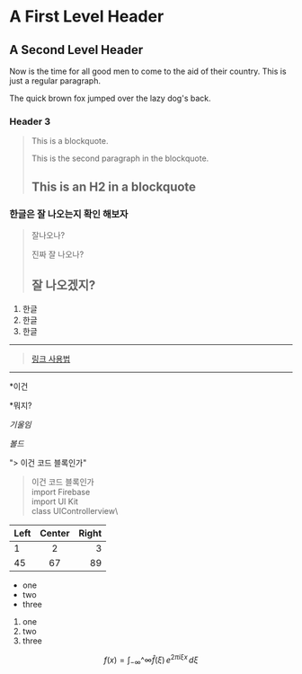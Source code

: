 A First Level Header
====================

A Second Level Header
---------------------

Now is the time for all good men to come to
the aid of their country. This is just a
regular paragraph.

The quick brown fox jumped over the lazy
dog's back.

### Header 3

> This is a blockquote.
> 
> This is the second paragraph in the blockquote.
>
> ## This is an H2 in a blockquote

### 한글은 잘 나오는지 확인 해보자
> 잘나오나?
>
> 진짜 잘 나오나?
>
>## 잘 나오겠지?
1. 한글
2. 한글
3. 한글

---
>[링크 사용법](http://naver.com, 'naver')
---
*이건

*뭐지?

*기울임*

_볼드_


"> 이건 코드 블록인가"
> 이건 코드 블록인가\
>import Firebase\
>import UI Kit\
> class UIControllerview\

|Left |Center|Right|
|:---|:---:|----:|
|1|2|3|
|45|67|89|

- one
- two
- three

1. one
2. two
3. three

$$
f(x) = \int_{-\infty}\^\infty
    \hat f(\xi)\,e^{2 \pi i \xi x}
    \,d\xi
$$